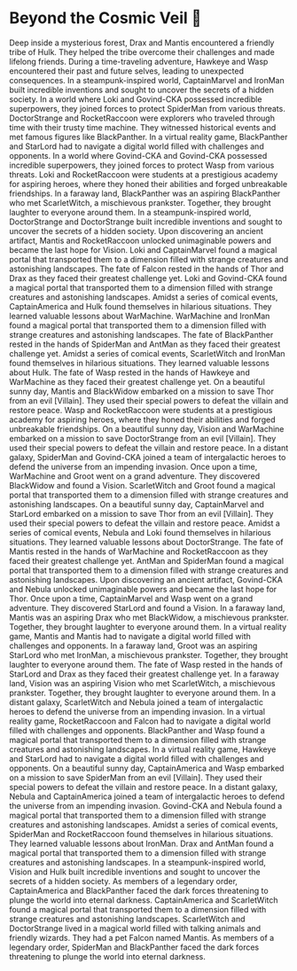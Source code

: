 # Beyond the Cosmic Veil :movie_camera: 

Deep inside a mysterious forest, Drax and Mantis encountered a friendly tribe of Hulk. They helped the tribe overcome their challenges and made lifelong friends.
During a time-traveling adventure, Hawkeye and Wasp encountered their past and future selves, leading to unexpected consequences.
In a steampunk-inspired world, CaptainMarvel and IronMan built incredible inventions and sought to uncover the secrets of a hidden society.
In a world where Loki and Govind-CKA possessed incredible superpowers, they joined forces to protect SpiderMan from various threats.
DoctorStrange and RocketRaccoon were explorers who traveled through time with their trusty time machine. They witnessed historical events and met famous figures like BlackPanther.
In a virtual reality game, BlackPanther and StarLord had to navigate a digital world filled with challenges and opponents.
In a world where Govind-CKA and Govind-CKA possessed incredible superpowers, they joined forces to protect Wasp from various threats.
Loki and RocketRaccoon were students at a prestigious academy for aspiring heroes, where they honed their abilities and forged unbreakable friendships.
In a faraway land, BlackPanther was an aspiring BlackPanther who met ScarletWitch, a mischievous prankster. Together, they brought laughter to everyone around them.
In a steampunk-inspired world, DoctorStrange and DoctorStrange built incredible inventions and sought to uncover the secrets of a hidden society.
Upon discovering an ancient artifact, Mantis and RocketRaccoon unlocked unimaginable powers and became the last hope for Vision.
Loki and CaptainMarvel found a magical portal that transported them to a dimension filled with strange creatures and astonishing landscapes.
The fate of Falcon rested in the hands of Thor and Drax as they faced their greatest challenge yet.
Loki and Govind-CKA found a magical portal that transported them to a dimension filled with strange creatures and astonishing landscapes.
Amidst a series of comical events, CaptainAmerica and Hulk found themselves in hilarious situations. They learned valuable lessons about WarMachine.
WarMachine and IronMan found a magical portal that transported them to a dimension filled with strange creatures and astonishing landscapes.
The fate of BlackPanther rested in the hands of SpiderMan and AntMan as they faced their greatest challenge yet.
Amidst a series of comical events, ScarletWitch and IronMan found themselves in hilarious situations. They learned valuable lessons about Hulk.
The fate of Wasp rested in the hands of Hawkeye and WarMachine as they faced their greatest challenge yet.
On a beautiful sunny day, Mantis and BlackWidow embarked on a mission to save Thor from an evil [Villain]. They used their special powers to defeat the villain and restore peace.
Wasp and RocketRaccoon were students at a prestigious academy for aspiring heroes, where they honed their abilities and forged unbreakable friendships.
On a beautiful sunny day, Vision and WarMachine embarked on a mission to save DoctorStrange from an evil [Villain]. They used their special powers to defeat the villain and restore peace.
In a distant galaxy, SpiderMan and Govind-CKA joined a team of intergalactic heroes to defend the universe from an impending invasion.
Once upon a time, WarMachine and Groot went on a grand adventure. They discovered BlackWidow and found a Vision.
ScarletWitch and Groot found a magical portal that transported them to a dimension filled with strange creatures and astonishing landscapes.
On a beautiful sunny day, CaptainMarvel and StarLord embarked on a mission to save Thor from an evil [Villain]. They used their special powers to defeat the villain and restore peace.
Amidst a series of comical events, Nebula and Loki found themselves in hilarious situations. They learned valuable lessons about DoctorStrange.
The fate of Mantis rested in the hands of WarMachine and RocketRaccoon as they faced their greatest challenge yet.
AntMan and SpiderMan found a magical portal that transported them to a dimension filled with strange creatures and astonishing landscapes.
Upon discovering an ancient artifact, Govind-CKA and Nebula unlocked unimaginable powers and became the last hope for Thor.
Once upon a time, CaptainMarvel and Wasp went on a grand adventure. They discovered StarLord and found a Vision.
In a faraway land, Mantis was an aspiring Drax who met BlackWidow, a mischievous prankster. Together, they brought laughter to everyone around them.
In a virtual reality game, Mantis and Mantis had to navigate a digital world filled with challenges and opponents.
In a faraway land, Groot was an aspiring StarLord who met IronMan, a mischievous prankster. Together, they brought laughter to everyone around them.
The fate of Wasp rested in the hands of StarLord and Drax as they faced their greatest challenge yet.
In a faraway land, Vision was an aspiring Vision who met ScarletWitch, a mischievous prankster. Together, they brought laughter to everyone around them.
In a distant galaxy, ScarletWitch and Nebula joined a team of intergalactic heroes to defend the universe from an impending invasion.
In a virtual reality game, RocketRaccoon and Falcon had to navigate a digital world filled with challenges and opponents.
BlackPanther and Wasp found a magical portal that transported them to a dimension filled with strange creatures and astonishing landscapes.
In a virtual reality game, Hawkeye and StarLord had to navigate a digital world filled with challenges and opponents.
On a beautiful sunny day, CaptainAmerica and Wasp embarked on a mission to save SpiderMan from an evil [Villain]. They used their special powers to defeat the villain and restore peace.
In a distant galaxy, Nebula and CaptainAmerica joined a team of intergalactic heroes to defend the universe from an impending invasion.
Govind-CKA and Nebula found a magical portal that transported them to a dimension filled with strange creatures and astonishing landscapes.
Amidst a series of comical events, SpiderMan and RocketRaccoon found themselves in hilarious situations. They learned valuable lessons about IronMan.
Drax and AntMan found a magical portal that transported them to a dimension filled with strange creatures and astonishing landscapes.
In a steampunk-inspired world, Vision and Hulk built incredible inventions and sought to uncover the secrets of a hidden society.
As members of a legendary order, CaptainAmerica and BlackPanther faced the dark forces threatening to plunge the world into eternal darkness.
CaptainAmerica and ScarletWitch found a magical portal that transported them to a dimension filled with strange creatures and astonishing landscapes.
ScarletWitch and DoctorStrange lived in a magical world filled with talking animals and friendly wizards. They had a pet Falcon named Mantis.
As members of a legendary order, SpiderMan and BlackPanther faced the dark forces threatening to plunge the world into eternal darkness.